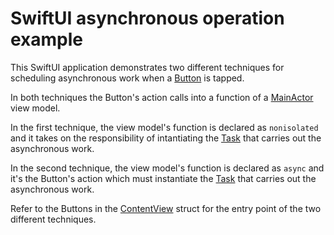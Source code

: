 # SwiftUI asynchronous operation example

This SwiftUI application demonstrates two different techniques for scheduling asynchronous work when a [Button][1] is tapped.

In both techniques the Button's action calls into a function of a [MainActor][2] view model.

In the first technique, the view model's function is declared as `nonisolated` and it takes on the responsibility of intantiating the [Task][3] that carries out the asynchronous work.

In the second technique, the view model's function is declared as `async` and it's the Button's action which must instantiate the [Task][3] that carries out the asynchronous work.

Refer to the Buttons in the [ContentView][4] struct for the entry point of the two different techniques. 

[1]: https://developer.apple.com/documentation/swiftui/button
[2]: https://developer.apple.com/documentation/swift/mainactor
[3]: https://developer.apple.com/documentation/swift/task
[4]: App6/ContentView.swift
